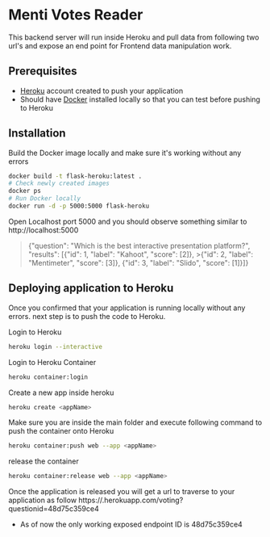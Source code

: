 # Menti Votes Reader

This backend server will run inside Heroku and pull data from following two url's and expose an end point for Frontend data manipulation work. 

## Prerequisites

- [Heroku](https://www.heroku.com/) account created to push your application 
- Should have [Docker](https://docs.docker.com/engine/install/ubuntu/#installation-methods) installed locally so that you can test before pushing to Heroku

## Installation

Build the Docker image locally and make sure it's working without any errors

```bash
docker build -t flask-heroku:latest .
# Check newly created images
docker ps
# Run Docker locally
docker run -d -p 5000:5000 flask-heroku
```
Open Localhost port 5000 and you should observe something similar to http://localhost:5000 

>{"question": "Which is the best interactive presentation platform?", "results": [{"id": 1, "label": "Kahoot", "score": [2]}, >{"id": 2, "label": "Mentimeter", "score": [3]}, {"id": 3, "label": "Slido", "score": [1]}]}

## Deploying application to Heroku

Once you confirmed that your application is running locally without any errors. next step is to push the code to Heroku.

Login to Heroku 
```bash
heroku login --interactive
```
Login to Heroku Container
```bash
heroku container:login
```

Create a new app inside heroku
```bash
heroku create <appName>
```
Make sure you are inside the main folder and execute following command to push the container onto Heroku
```bash
heroku container:push web --app <appName>
```
release the container
```bash
heroku container:release web --app <appName>
```
Once the application is released you will get a url to traverse to your application as follow 
https://<appName>.herokuapp.com/voting?questionid=48d75c359ce4

* As of now the only working exposed endpoint ID is 48d75c359ce4
